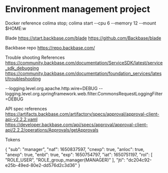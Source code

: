 # Environment management project
Docker reference
colima stop; colima start --cpu 6 --memory 12 --mount $HOME:w

Blade 
https://start.backbase.com/blade
https://github.com/Backbase/blade

Backbase repo
https://repo.backbase.com/


Trouble shooting References
https://community.backbase.com/documentation/ServiceSDK/latest/service_sdk_debugging
https://community.backbase.com/documentation/foundation_services/latest/troubleshooting

--logging.level.org.apache.http.wire=DEBUG
--logging.level.org.springframework.web.filter.CommonsRequestLoggingFilter=DEBUG


API spec references
https://artifacts.backbase.com/artifactory/specs/approval/approval-client-api-v2.2.2.yaml
https://developer.backbase.com/api/specs/approval/approval-client-api/2.2.2/operations/Approvals/getApprovals


Tokens

{
  "sub": "manager",
  "naf": 1650837597,
  "cnexp": true,
  "anloc": true,
  "anexp": true,
  "enbl": true,
  "exp": 1650754797,
  "iat": 1650751197,
  "rol": [
    "ROLE_USER",
    "ROLE_group_manager(MANAGER)"
  ],
  "jti": "dc204c92-e25b-49ed-80e2-dd576d2c3d36"
}




